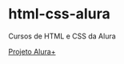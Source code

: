 # html-css-alura
Cursos de HTML e CSS da Alura

<div><a href="https://samuel-lacerda.github.io/html-css-alura/alura-plus/" target="_blank">Projeto Alura+</a></div>
